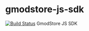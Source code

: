 # gmodstore-js-sdk
[![Build Status](https://travis-ci.org/gmodstore/gmodstore-js-sdk.svg?branch=master)](https://travis-ci.org/gmodstore/gmodstore-js-sdk)
GmodStore JS SDK
